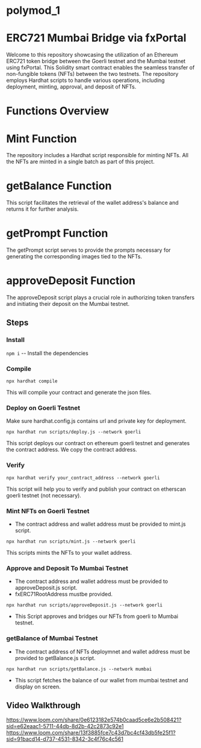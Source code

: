 # polymod_1
# ERC721 Mumbai Bridge via fxPortal
Welcome to this repository showcasing the utilization of an Ethereum ERC721 token bridge between the Goerli testnet and the Mumbai testnet using fxPortal. This Solidity smart contract enables the seamless transfer of non-fungible tokens (NFTs) between the two testnets. The repository employs Hardhat scripts to handle various operations, including deployment, minting, approval, and deposit of NFTs.

# Functions Overview

# Mint Function
The repository includes a Hardhat script responsible for minting NFTs. All the NFTs are minted in a single batch as part of this project.

# getBalance Function
This script facilitates the retrieval of the wallet address's balance and returns it for further analysis.

# getPrompt Function
The getPrompt script serves to provide the prompts necessary for generating the corresponding images tied to the NFTs.

# approveDeposit Function
The approveDeposit script plays a crucial role in authorizing token transfers and initiating their deposit on the Mumbai testnet.

## Steps

### Install
`npm i` -- Install the dependencies

### Compile
`npx hardhat compile` 

This will compile your contract and generate the json files.

### Deploy on Goerli Testnet

Make sure hardhat.config.js contains url and private key for deployment.

`npx hardhat run scripts/deploy.js --network goerli`

This script deploys our contract on ethereum goerli testnet and generates the contract address.
We copy the contract address.

### Verify
`npx hardhat verify your_contract_address --network goerli`

This script will help you to verify and publish your contract on etherscan goerli testnet (not necessary).

### Mint NFTs on Goerli Testnet
- The contract address and wallet address must be provided to mint.js script.
 
`npx hardhat run scripts/mint.js --network goerli`

This scripts mints the NFTs to your wallet address.

### Approve and Deposit To Mumbai Testnet

- The contract address and wallet address must be provided to approveDeposit.js script.
- fxERC71RootAddress mustbe provided.
  
`npx hardhat run scripts/approveDeposit.js --network goerli`

- This Script approves and bridges our NFTs from goerli to Mumbai testnet.

### getBalance of Mumbai Testnet

- The contract address of NFTs deploymnet and wallet address must be provided to getBalance.js script.

`npx hardhat run scripts/getBalance.js --network mumbai`

- This script fetches the balance of our wallet from mumbai testnet and display on screen.


## Video Walkthrough
https://www.loom.com/share/0e6123182e574b0caad5ce6e2b508421?sid=e62eaac1-5711-44db-8d2b-42c2873c92e1
https://www.loom.com/share/13f3885fce7c43d7bc4cf43db5fe25f1?sid=91bacd14-d737-4531-8342-3c4f76c4c561

